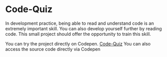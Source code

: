 # Code-Quiz
In development practice, being able to read and understand code is an extremely important skill. You can also develop yourself further by reading code. This small project should offer the opportunity to train this skill. 

You can try the project directly on Codepen. [Code-Quiz](https://codepen.io/Christian-Bender/full/rNXmqpg)
You can also access the source code directly via Codepen
